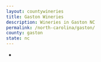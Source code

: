```yaml
---
layout: countywineries
title: Gaston Wineries
description: Wineries in Gaston NC
permalink: /north-carolina/gaston/
county: gaston
state: nc
---
```

-
